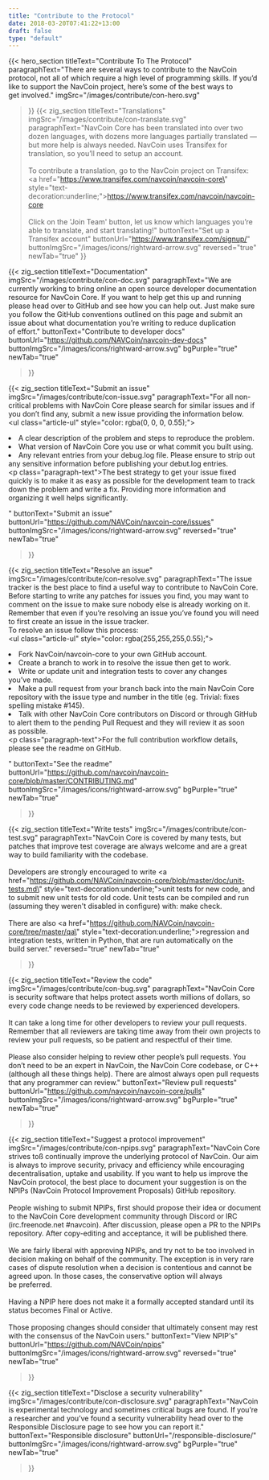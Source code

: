```yaml
---
title: "Contribute to the Protocol"
date: 2018-03-20T07:41:22+13:00
draft: false
type: "default"
---
```

{{< hero_section
titleText="Contribute To The Protocol"
paragraphText="There are several ways to contribute to the NavCoin protocol, not all of which require a high level of programming skills. If you’d like to support the NavCoin project, here’s some of the best ways to get&nbsp;involved."
imgSrc="/images/contribute/con-hero.svg"
>}} 
{{< zig_section
titleText="Translations"
imgSrc="/images/contribute/con-translate.svg"
  paragraphText="NavCoin Core has been translated into over two dozen languages, with dozens more languages partially translated — but more help is always needed. NavCoin uses Transifex for translation, so you’ll need to setup an&nbsp;account.<br><br>To contribute a translation, go to the NavCoin project on Transifex: <br><a href=\"https://www.transifex.com/navcoin/navcoin-core\" style=\"text-decoration:underline;\">https://www.transifex.com/navcoin/navcoin-core</a><br><br>Click on the 'Join Team' button, let us know which languages you’re able to translate, and start&nbsp;translating!"
  buttonText="Set up a Transifex account"
  buttonUrl="https://www.transifex.com/signup/"
  buttonImgSrc="/images/icons/rightward-arrow.svg"
    reversed="true"
    newTab="true"
>}}

{{< zig_section
  titleText="Documentation"
  imgSrc="/images/contribute/con-doc.svg"
  paragraphText="We are currently working to bring online an open source developer documentation resource for NavCoin Core. If you want to help get this up and running please head over to GitHub and see how you can help out. Just make sure you follow the GitHub conventions outlined on this page and submit an issue about what documentation you’re writing to reduce duplication of&nbsp;effort."
  buttonText="Contribute to developer docs"
  buttonUrl="https://github.com/NAVCoin/navcoin-dev-docs"
  buttonImgSrc="/images/icons/rightward-arrow.svg"
  bgPurple="true"
  newTab="true"
>}}

{{< zig_section
titleText="Submit an issue"
imgSrc="/images/contribute/con-issue.svg"
paragraphText="For all non-critical problems with NavCoin Core please search for similar issues and if you don’t find any, submit a new issue providing the information&nbsp;below.<br><ul class=\"article-ul\" style=\"color: rgba(0, 0, 0, 0.55);\"><li>A clear description of the problem and steps to reproduce the&nbsp;problem.</li><li>What version of NavCoin Core you use or what commit you built using.</li><li>Any relevant entries from your debug.log file. Please ensure to strip out any sensitive information before publishing your debut.log&nbsp;entries.</li></ul><p class=\"paragraph-text\">The best strategy to get your issue fixed quickly is to make it as easy as possible for the development team to track down the problem and write a fix. Providing more information and organizing it well helps&nbsp;significantly.</p>" 
buttonText="Submit an issue"
buttonUrl="https://github.com/NAVCoin/navcoin-core/issues"
buttonImgSrc="/images/icons/rightward-arrow.svg"
reversed="true"
newTab="true"
>}}


{{< zig_section
  titleText="Resolve an issue"
  imgSrc="/images/contribute/con-resolve.svg"
  paragraphText="The issue tracker is the best place to find a useful way to contribute to NavCoin Core. Before starting to write any patches for issues you find, you may want to comment on the issue to make sure nobody else is already working on it. Remember that even if you’re resolving an issue you’ve found you will need to first create an issue in the issue&nbsp;tracker.<br>To resolve an issue follow this process:<br><ul class=\"article-ul\" style=\"color: rgba(255,255,255,0.55);\"><li>Fork NavCoin/navcoin-core to your own GitHub&nbsp;account.</li><li>Create a branch to work in to resolve the issue then get to&nbsp;work.</li><li>Write or update unit and integration tests to cover any changes you’ve&nbsp;made.</li><li>Make a pull request from your branch back into the main NavCoin Core repository with the issue type and number in the title (eg. Trivial: fixes spelling mistake #145).</li><li>Talk with other NavCoin Core contributors on Discord or through GitHub to alert them to the pending Pull Request and they will review it as soon as&nbsp;possible.</li></ul><p class=\"paragraph-text\">For the full contribution workflow details, please see the readme on&nbsp;GitHub.</p>"
  buttonText="See the readme"
  buttonUrl="https://github.com/navcoin/navcoin-core/blob/master/CONTRIBUTING.md"
  buttonImgSrc="/images/icons/rightward-arrow.svg"
  bgPurple="true"
  newTab="true"
>}}

{{< zig_section
titleText="Write tests"
imgSrc="/images/contribute/con-test.svg"
paragraphText="NavCoin Core is covered by many tests, but patches that improve test coverage are always welcome and are a great way to build familiarity with the codebase.<br><br>Developers are strongly encouraged to write <a href=\"https://github.com/NAVCoin/navcoin-core/blob/master/doc/unit-tests.md\" style=\"text-decoration:underline;\">unit tests</a> for new code, and to submit new unit tests for old code. Unit tests can be compiled and run (assuming they weren't disabled in configure) with: make&nbsp;check.<br><br>There are also <a href=\"https://github.com/NAVCoin/navcoin-core/tree/master/qa\" style=\"text-decoration:underline;\">regression and integration tests</a>, written in Python, that are run automatically on the build&nbsp;server." 
reversed="true"
newTab="true"
>}}

{{< zig_section
  titleText="Review the code"
  imgSrc="/images/contribute/con-bug.svg"
  paragraphText="NavCoin Core is security software that helps protect assets worth millions of dollars, so every code change needs to be reviewed by experienced&nbsp;developers.<br><br>It can take a long time for other developers to review your pull requests. Remember that all reviewers are taking time away from their own projects to review your pull requests, so be patient and respectful of their&nbsp;time.<br><br>Please also consider helping to review other people’s pull requests. You don’t need to be an expert in NavCoin, the NavCoin Core codebase, or C++ (although all these things help). There are almost always open pull requests that any programmer can&nbsp;review."
    buttonText="Review pull requests"
  buttonUrl="https://github.com/navcoin/navcoin-core/pulls"
  buttonImgSrc="/images/icons/rightward-arrow.svg"
  bgPurple="true"
  newTab="true"
>}}

{{< zig_section
titleText="Suggest a protocol improvement"
imgSrc="/images/contribute/con-npips.svg"
paragraphText="NavCoin Core strives toß continually improve the underlying protocol of NavCoin. Our aim is always to improve security, privacy and efficiency while encouraging decentralisation, uptake and usability. If you want to help us improve the NavCoin protocol, the best place to document your suggestion is on the NPIPs (NavCoin Protocol Improvement Proposals) GitHub&nbsp;repository.<br><br>People wishing to submit NPIPs, first should propose their idea or document to the NavCoin Core development community through Discord or IRC (irc.freenode.net #navcoin). After discussion, please open a PR to the NPIPs repository. After copy-editing and acceptance, it will be published&nbsp;there.<br><br>We are fairly liberal with approving NPIPs, and try not to be too involved in decision making on behalf of the community. The exception is in very rare cases of dispute resolution when a decision is contentious and cannot be agreed upon. In those cases, the conservative option will always be&nbsp;preferred.<br><br>Having a NPIP here does not make it a formally accepted standard until its status becomes Final or Active.<br><br>Those proposing changes should consider that ultimately consent may rest with the consensus of the NavCoin&nbsp;users." 
buttonText="View NPIP's"
buttonUrl="https://github.com/NAVCoin/npips"
buttonImgSrc="/images/icons/rightward-arrow.svg"
reversed="true"
newTab="true"
>}}

{{< zig_section
  titleText="Disclose a security vulnerability"
  imgSrc="/images/contribute/con-disclosure.svg"
  paragraphText="NavCoin is experimental technology and sometimes critical bugs are found. If you’re a researcher and you’ve found a security vulnerability head over to the Responsible Disclosure page to see how you can report&nbsp;it."
    buttonText="Responsible disclosure"
  buttonUrl="/responsible-disclosure/"
  buttonImgSrc="/images/icons/rightward-arrow.svg"
  bgPurple="true"
  newTab="true"
>}}

<style>
.article-ul>li{
    margin-bottom: 8px;
    font-size: 16px;       
    font-family: roboto;
    line-height: 25px;
    text-align: justify;
    margin-top: 0;
    margin-bottom: 10px;
}
</style>